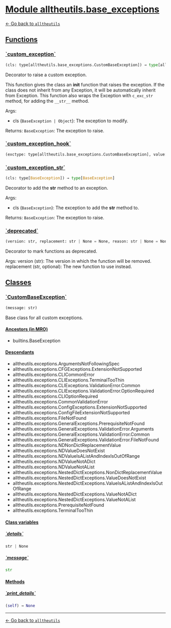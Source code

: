 <h1 id=""><a href="#">Module alltheutils.base_exceptions</a></h1>

[← Go back to `alltheutils`](./index.md)

<h2 id="functions"><a href="#functions">Functions</a></h2>

<h3 id="functions-custom_exception"><a href="#functions-custom_exception">`custom_exception`</a></h3>

```python
(cls: type[alltheutils.base_exceptions.CustomBaseException]) → type[alltheutils.base_exceptions.CustomBaseException]
```

Decorator to raise a custom exception.

This function gives the class an __init__ function that raises the exception.
If the class does not inherit from any Exception, it will be automatically inherit from Exception.
This function also wraps the Exception with `c_exc_str` method, for adding the `__str__` method.

Args:
- cls (`BaseException | Object`): The exception to modify.

Returns:
`BaseException`: The exception to raise.

<h3 id="functions-custom_exception_hook"><a href="#functions-custom_exception_hook">`custom_exception_hook`</a></h3>

```python
(exctype: type[alltheutils.base_exceptions.CustomBaseException], value: alltheutils.base_exceptions.CustomBaseException, traceback: traceback | None) → None
```

<h3 id="functions-custom_exception_str"><a href="#functions-custom_exception_str">`custom_exception_str`</a></h3>

```python
(cls: type[BaseException]) → type[BaseException]
```

Decorator to add the __str__ method to an exception.

Args:
- cls (`BaseException`): The exception to add the __str__ method to.

Returns:
`BaseException`: The exception to raise.

<h3 id="functions-deprecated"><a href="#functions-deprecated">`deprecated`</a></h3>

```python
(version: str, replacement: str | None = None, reason: str | None = None)
```

Decorator to mark functions as deprecated.

Args:
    version (str): The version in which the function will be removed.
    replacement (str, optional): The new function to use instead.

<h2 id="classes"><a href="#classes">Classes</a></h2>

<h3 id="classes-custombaseexception"><a href="#classes-custombaseexception">`CustomBaseException`</a></h3>

```python
(message: str)
```

Base class for all custom exceptions.

<h4 id="classes-custombaseexception-ancestors-in-mro"><a href="#classes-custombaseexception-ancestors-in-mro">Ancestors (in MRO)</a></h4>

- builtins.BaseException

<h4 id="classes-custombaseexception-descendants"><a href="#classes-custombaseexception-descendants">Descendants</a></h4>

- alltheutils.exceptions.ArgumentsNotFollowingSpec
- alltheutils.exceptions.CFGExceptions.ExtensionNotSupported
- alltheutils.exceptions.CLICommonError
- alltheutils.exceptions.CLIExceptions.TerminalTooThin
- alltheutils.exceptions.CLIExceptions.ValidationError.Common
- alltheutils.exceptions.CLIExceptions.ValidationError.OptionRequired
- alltheutils.exceptions.CLIOptionRequired
- alltheutils.exceptions.CommonValidationError
- alltheutils.exceptions.ConfigExceptions.ExtensionNotSupported
- alltheutils.exceptions.ConfigFileExtensionNotSupported
- alltheutils.exceptions.FileNotFound
- alltheutils.exceptions.GeneralExceptions.PrerequisiteNotFound
- alltheutils.exceptions.GeneralExceptions.ValidationError.Arguments
- alltheutils.exceptions.GeneralExceptions.ValidationError.Common
- alltheutils.exceptions.GeneralExceptions.ValidationError.FileNotFound
- alltheutils.exceptions.NDNonDictReplacementValue
- alltheutils.exceptions.NDValueDoesNotExist
- alltheutils.exceptions.NDValueIsAListAndIndexIsOutOfRange
- alltheutils.exceptions.NDValueNotADict
- alltheutils.exceptions.NDValueNotAList
- alltheutils.exceptions.NestedDictExceptions.NonDictReplacementValue
- alltheutils.exceptions.NestedDictExceptions.ValueDoesNotExist
- alltheutils.exceptions.NestedDictExceptions.ValueIsAListAndIndexIsOutOfRange
- alltheutils.exceptions.NestedDictExceptions.ValueNotADict
- alltheutils.exceptions.NestedDictExceptions.ValueNotAList
- alltheutils.exceptions.PrerequisiteNotFound
- alltheutils.exceptions.TerminalTooThin

<h4 id="classes-custombaseexception-class-variables"><a href="#classes-custombaseexception-class-variables">Class variables</a></h4>

<h5 id="classes-custombaseexception-class-variables-details"><a href="#classes-custombaseexception-class-variables-details">`details`</a></h5>

```python
str | None
```

<h5 id="classes-custombaseexception-class-variables-message"><a href="#classes-custombaseexception-class-variables-message">`message`</a></h5>

```python
str
```

<h4 id="classes-custombaseexception-methods"><a href="#classes-custombaseexception-methods">Methods</a></h4>

<h5 id="classes-custombaseexception-methods-print_details"><a href="#classes-custombaseexception-methods-print_details">`print_details`</a></h5>

```python
(self) → None
```

---

[← Go back to `alltheutils`](./index.md)